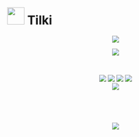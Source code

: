 # <img src="https://tilki.neocities.org/resim/tilki.png" width="40px"> Tilki
 <p align="center"> 
<img src="https://github-profile-trophy.vercel.app/?username=tilkidevelopment&theme=juicyfresh&no-bg=true" />
  <br>
 <p align="center">
<img src="https://skillicons.dev/icons?i=html,css,js,ts,react,vite,bootstrap,express,nodejs,npm,git,github,codepen,replit,cloudflare,python,c,cs,cpp,bash,powershell,androidstudio,apple,unity,robloxstudio,electron,arduino,blender,discord,discordjs,instagram,linux,windows,wordpress,visualstudio,vscode,ps,ai,pr" />

</p>
 </p>
 <br>
 <p align="center"> 
 <a href="https://www.youtube.com/@tilki_dev" target"blank_"><img src="https://img.shields.io/badge/tilki%20-ff0000.svg?&style=for-the-badge&logo=youtube&logoColor=white"></a>
 <a href="https://github.com/tilkidevelopment" target"blank_"><img src="https://img.shields.io/badge/Tilki%20-191717.svg?&style=for-the-badge&logo=github&logoColor=white"></a>
  <a href="https://discord.com/users/1097150765581213786" target"blank_"><img src="https://img.shields.io/badge/tilki%20-7289DA.svg?&style=for-the-badge&logo=discord&logoColor=white"></a>
<a href="https://www.npmjs.com/~tilki"><img src="https://img.shields.io/badge/Tilki%20-191717.svg?&style=for-the-badge&logo=npm&logoColor=white" /></a>
<br>
 <a href="#" target"blank_"><img src="https://img.shields.io/discord/1159447551225909269?style=for-the-badge&color=7289da&label=tilki&logo=fox&logoColor=white">
 </a>

</p>
<br>
<p align="center">
 </p>
<br>
 <p align="center">
 <img src="https://count.getloli.com/get/@tilkidevelopment?theme=gelbooru">
 </p>

